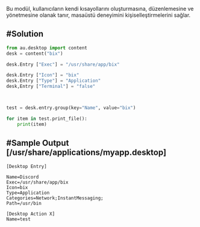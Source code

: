 
Bu modül, kullanıcıların kendi kısayollarını oluşturmasına, düzenlemesine ve yönetmesine olanak tanır, 
masaüstü deneyimini kişiselleştirmelerini sağlar.
</br>


##  #Solution
```py
from au.desktop import content
desk = content("bix")

desk.Entry ["Exec"] = "/usr/share/app/bix"

desk.Entry ["Icon"] = "bix"
desk.Entry ["Type"] = "Application"
desk,Entry ["Terminal"] = "false"



test = desk.entry.group(key="Name", value="bix")

for item in test.print_file():
	print(item)


```



## #Sample Output [/usr/share/applications/myapp.desktop]
```
[Desktop Entry]

Name=Discord
Exec=/usr/share/app/bix
Icon=bix
Type=Application
Categories=Network;InstantMessaging;
Path=/usr/bin

[Desktop Action X]
Name=test


```

